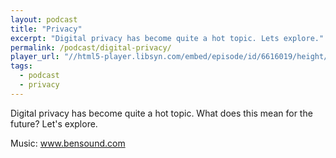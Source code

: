 ```yaml
---
layout: podcast
title: "Privacy"
excerpt: "Digital privacy has become quite a hot topic. Lets explore."
permalink: /podcast/digital-privacy/
player_url: "//html5-player.libsyn.com/embed/episode/id/6616019/height/90/theme/custom/autoplay/no/autonext/no/thumbnail/yes/preload/no/no_addthis/no/direction/backward/render-playlist/no/custom-color/87A93A/"
tags:
  - podcast
  - privacy
---
```


Digital privacy has become quite a hot topic. What does this mean for the future? Let's explore.

Music: www.bensound.com